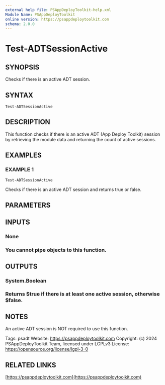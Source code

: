 ```yaml
---
external help file: PSAppDeployToolkit-help.xml
Module Name: PSAppDeployToolkit
online version: https://psappdeploytoolkit.com
schema: 2.0.0
---
```


# Test-ADTSessionActive

## SYNOPSIS
Checks if there is an active ADT session.

## SYNTAX

```
Test-ADTSessionActive
```

## DESCRIPTION
This function checks if there is an active ADT (App Deploy Toolkit) session by retrieving the module data and returning the count of active sessions.

## EXAMPLES

### EXAMPLE 1
```
Test-ADTSessionActive
```

Checks if there is an active ADT session and returns true or false.

## PARAMETERS

## INPUTS

### None
### You cannot pipe objects to this function.
## OUTPUTS

### System.Boolean
### Returns $true if there is at least one active session, otherwise $false.
## NOTES
An active ADT session is NOT required to use this function.

Tags: psadt
Website: https://psappdeploytoolkit.com
Copyright: (c) 2024 PSAppDeployToolkit Team, licensed under LGPLv3
License: https://opensource.org/license/lgpl-3-0

## RELATED LINKS

[https://psappdeploytoolkit.com](https://psappdeploytoolkit.com)

